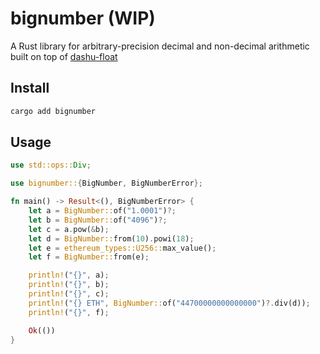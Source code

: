 # bignumber (WIP)

A Rust library for arbitrary-precision decimal and non-decimal arithmetic built on top of [dashu-float](https://github.com/cmpute/dashu/tree/master/float)

## Install

```sh
cargo add bignumber
```

## Usage

```rs
use std::ops::Div;

use bignumber::{BigNumber, BigNumberError};

fn main() -> Result<(), BigNumberError> {
    let a = BigNumber::of("1.0001")?;
    let b = BigNumber::of("4096")?;
    let c = a.pow(&b);
    let d = BigNumber::from(10).powi(18);
    let e = ethereum_types::U256::max_value();
    let f = BigNumber::from(e);

    println!("{}", a);
    println!("{}", b);
    println!("{}", c);
    println!("{} ETH", BigNumber::of("44700000000000000")?.div(d));
    println!("{}", f);

    Ok(())
}
```
